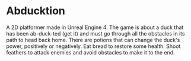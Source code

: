# Abducktion
A 2D platformer made in Unreal Engine 4. The game is about a duck that has been ab-duck-ted (get it) and must go through all the obstacles in its path to head back home. There are potions that can change the duck's power, positively or negatively. Eat bread to restore some health. Shoot feathers to attack enemies and avoid obstacles to make it to the end.
